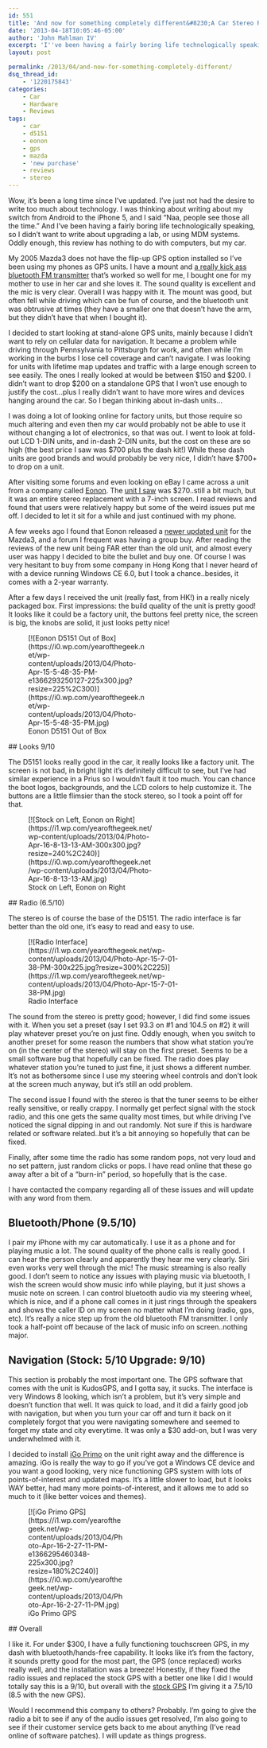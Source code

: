```yaml
---
id: 551
title: 'And now for something completely different&#8230;A Car Stereo Review'
date: '2013-04-18T10:05:46-05:00'
author: 'John Mahlman IV'
excerpt: 'I''ve been having a fairly boring life technologically speaking, so I didn''t want to write about upgrading a lab, or using MDM systems.  Oddly enough, this review has nothing to do with computers, but my car..specifically upgrading my stereo with an Eonon D5151 in-dash touch screen GPS.'
layout: post

permalink: /2013/04/and-now-for-something-completely-different/
dsq_thread_id:
    - '1220175843'
categories:
    - Car
    - Hardware
    - Reviews
tags:
    - car
    - d5151
    - eonon
    - gps
    - mazda
    - 'new purchase'
    - reviews
    - stereo
---
```


Wow, it’s been a long time since I’ve updated. I’ve just not had the desire to write too much about technology. I was thinking about writing about my switch from Android to the iPhone 5, and I said “Naa, people see those all the time.” And I’ve been having a fairly boring life technologically speaking, so I didn’t want to write about upgrading a lab, or using MDM systems. Oddly enough, this review has nothing to do with computers, but my car.

My 2005 Mazda3 does not have the flip-up GPS option installed so I’ve been using my phones as GPS units. I have a mount and [a really kick ass bluetooth FM transmitter](http://www.amazon.com/FlexSMART-Transmitter-Hands-Free-Blackberry-Smartphones/dp/B003PPGOC0/ref=sr_1_1?ie=UTF8&qid=1366291537&sr=8-1&keywords=x2+bluetooth) that’s worked so well for me, I bought one for my mother to use in her car and she loves it. The sound quality is excellent and the mic is very clear. Overall I was happy with it. The mount was good, but often fell while driving which can be fun of course, and the bluetooth unit was obtrusive at times (they have a smaller one that doesn’t have the arm, but they didn’t have that when I bought it).

I decided to start looking at stand-alone GPS units, mainly because I didn’t want to rely on cellular data for navigation. It became a problem while driving through Pennsylvania to Pittsburgh for work, and often while I’m working in the burbs I lose cell coverage and can’t navigate. I was looking for units with lifetime map updates and traffic with a large enough screen to see easily. The ones I really looked at would be between $150 and $200. I didn’t want to drop $200 on a standalone GPS that I won’t use enough to justify the cost…plus I really didn’t want to have more wires and devices hanging around the car. So I began thinking about in-dash units…

I was doing a lot of looking online for factory units, but those require so much altering and even then my car would probably not be able to use it without changing a lot of electronics, so that was out. I went to look at fold-out LCD 1-DIN units, and in-dash 2-DIN units, but the cost on these are so high (the best price I saw was $700 plus the dash kit!) While these dash units are good brands and would probably be very nice, I didn’t have $700+ to drop on a unit.

After visiting some forums and even looking on eBay I came across a unit from a company called [Eonon](http://eonon.com). The [unit I saw](http://www.eonon.com/Car-GPS/Specific-Car-GPS/Mazda/D5102.html) was $270..still a bit much, but it was an entire stereo replacement with a 7-inch screen. I read reviews and found that users were relatively happy but some of the weird issues put me off. I decided to let it sit for a while and just continued with my phone.

A few weeks ago I found that Eonon released a [newer updated unit](http://www.eonon.com/Car-GPS/Specific-Car-GPS/Mazda/D5151.html) for the Mazda3, and a forum I frequent was having a group buy. After reading the reviews of the new unit being FAR etter than the old unit, and almost every user was happy I decided to bite the bullet and buy one. Of course I was very hesitant to buy from some company in Hong Kong that I never heard of with a device running Windows CE 6.0, but I took a chance..besides, it comes with a 2-year warranty.

After a few days I received the unit (really fast, from HK!) in a really nicely packaged box. First impressions: the build quality of the unit is pretty good! It looks like it could be a factory unit, the buttons feel pretty nice, the screen is big, the knobs are solid, it just looks petty nice!

<figure class="thumbnail wp-caption aligncenter" id="attachment_552" style="width: 235px">[![Eonon D5151 Out of Box](https://i0.wp.com/yearofthegeek.net/wp-content/uploads/2013/04/Photo-Apr-15-5-48-35-PM-e1366293250127-225x300.jpg?resize=225%2C300)](https://i0.wp.com/yearofthegeek.net/wp-content/uploads/2013/04/Photo-Apr-15-5-48-35-PM.jpg)<figcaption class="caption wp-caption-text">Eonon D5151 Out of Box</figcaption></figure>## Looks 9/10

The D5151 looks really good in the car, it really looks like a factory unit. The screen is not bad, in bright light it’s definitely difficult to see, but I’ve had similar experience in a Prius so I wouldn’t fault it too much. You can chance the boot logos, backgrounds, and the LCD colors to help customize it. The buttons are a little flimsier than the stock stereo, so I took a point off for that.

<figure class="thumbnail wp-caption aligncenter" id="attachment_554" style="width: 250px">[![Stock on Left, Eonon on Right](https://i1.wp.com/yearofthegeek.net/wp-content/uploads/2013/04/Photo-Apr-16-8-13-13-AM-300x300.jpg?resize=240%2C240)](https://i0.wp.com/yearofthegeek.net/wp-content/uploads/2013/04/Photo-Apr-16-8-13-13-AM.jpg)<figcaption class="caption wp-caption-text">Stock on Left, Eonon on Right</figcaption></figure>## Radio (6.5/10)

The stereo is of course the base of the D5151. The radio interface is far better than the old one, it’s easy to read and easy to use.

<figure class="thumbnail wp-caption aligncenter" id="attachment_553" style="width: 310px">[![Radio Interface](https://i1.wp.com/yearofthegeek.net/wp-content/uploads/2013/04/Photo-Apr-15-7-01-38-PM-300x225.jpg?resize=300%2C225)](https://i1.wp.com/yearofthegeek.net/wp-content/uploads/2013/04/Photo-Apr-15-7-01-38-PM.jpg)<figcaption class="caption wp-caption-text">Radio Interface</figcaption></figure>The sound from the stereo is pretty good; however, I did find some issues with it. When you set a preset (say I set 93.3 on #1 and 104.5 on #2) it will play whatever preset you’re on just fine. Oddly enough, when you switch to another preset for some reason the numbers that show what station you’re on (in the center of the stereo) will stay on the first preset. Seems to be a small software bug that hopefully can be fixed. The radio does play whatever station you’re tuned to just fine, it just shows a different number. It’s not as bothersome since I use my steering wheel controls and don’t look at the screen much anyway, but it’s still an odd problem.

The second issue I found with the stereo is that the tuner seems to be either really sensitive, or really crappy. I normally get perfect signal with the stock radio, and this one gets the same quality most times, but while driving I’ve noticed the signal dipping in and out randomly. Not sure if this is hardware related or software related..but it’s a bit annoying so hopefully that can be fixed.

Finally, after some time the radio has some random pops, not very loud and no set pattern, just random clicks or pops. I have read online that these go away after a bit of a “burn-in” period, so hopefully that is the case.

I have contacted the company regarding all of these issues and will update with any word from them.

## Bluetooth/Phone (9.5/10)

I pair my iPhone with my car automatically. I use it as a phone and for playing music a lot. The sound quality of the phone calls is really good. I can hear the person clearly and apparently they hear me very clearly. Siri even works very well through the mic! The music streaming is also really good. I don’t seem to notice any issues with playing music via bluetooth, I wish the screen would show music info while playing, but it just shows a music note on screen. I can control bluetooth audio via my steering wheel, which is nice, and if a phone call comes in it just rings through the speakers and shows the caller ID on my screen no matter what I’m doing (radio, gps, etc). It’s really a nice step up from the old bluetooth FM transmitter. I only took a half-point off because of the lack of music info on screen..nothing major.

## Navigation (Stock: 5/10 Upgrade: 9/10)

This section is probably the most important one. The GPS software that comes with the unit is KudosGPS, and I gotta say, it sucks. The interface is very Windows 8 looking, which isn’t a problem, but it’s very simple and doesn’t function that well. It was quick to load, and it did a fairly good job with navigation, but when you turn your car off and turn it back on it completely forgot that you were navigating somewhere and seemed to forget my state and city everytime. It was only a $30 add-on, but I was very underwhelmed with it.

I decided to install [iGo Primo](http://www.igonavigation.com/) on the unit right away and the difference is amazing. iGo is really the way to go if you’ve got a Windows CE device and you want a good looking, very nice functioning GPS system with lots of points-of-interest and updated maps. It’s a little slower to load, but it looks WAY better, had many more points-of-interest, and it allows me to add so much to it (like better voices and themes).

<figure class="thumbnail wp-caption aligncenter" id="attachment_555" style="width: 190px">[![iGo Primo GPS](https://i1.wp.com/yearofthegeek.net/wp-content/uploads/2013/04/Photo-Apr-16-2-27-11-PM-e1366295460348-225x300.jpg?resize=180%2C240)](https://i0.wp.com/yearofthegeek.net/wp-content/uploads/2013/04/Photo-Apr-16-2-27-11-PM.jpg)<figcaption class="caption wp-caption-text">iGo Primo GPS</figcaption></figure>## Overall

I like it. For under $300, I have a fully functioning touchscreen GPS, in my dash with bluetooth/hands-free capability. It looks like it’s from the factory, it sounds pretty good for the most part, the GPS (once replaced) works really well, and the installation was a breeze! Honestly, if they fixed the radio issues and replaced the stock GPS with a better one like I did I would totally say this is a 9/10, but overall with the <span style="text-decoration: underline;">stock GPS</span> I’m giving it a 7.5/10 (8.5 with the new GPS).

Would I recommend this company to others? Probably. I’m going to give the radio a bit to see if any of the audio issues get resolved, I’m also going to see if their customer service gets back to me about anything (I’ve read online of software patches). I will update as things progress.